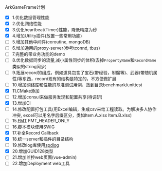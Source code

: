 ArkGameFrame计划

- [x] 1.优化数据管理性能
- [x] 2.优化网络性能
- [x] 3.优化heartbeat(Timer)性能，降低精度为秒
- [x] 4.增加Utility插件(放置一些常用功能)
- [ ] 5.增加其他中间件(coroutine, mongoDB)
- [ ] 6.增加通用的proxy-server(参考tconnd, tbus)
- [ ] 7.完整的带业务功能的demo
- [ ] 8.优化数据同步的流量,减小属性同步的体积(去掉`PropertyName`和`RecordName`类似的string同步)
- [ ] 9.拓展record的组成，例如道具包含了宝石(带经验，附魔等)、武器(带随机属性)等东西，record现有的结构是特定的，不方便做扩展
- [ ] 10.增加网络库和性能的基准测试用例，放到目录benchmark/unittest
- [x] 11.CMake添加
- [ ] 12.增加consul来做服务发现和配置共享(待调研)
- [x] 13.增加CI
- [ ] 14.修改配置打包工具(用Excel编辑，生成csv来给工程读取。为解决多人协作冲突, excel可以用名字后缀区分，类如Item.A.xlsx Item.B.xlsx)
- [ ] 15.[FMT](https://github.com/fmtlib/fmt) FMT_HEADER_ONLY
- [ ] 16.脚本模块使用SWIG
- [x] 17.补全Record Callback
- [x] 18.统一server和插件的目录结构
- [ ] 19.修改log库使用[spdlog](https://github.com/gabime/spdlog)
- [x] 20.增加GUID128类型
- [ ] 21.增加监控web页面(vue-admin)
- [ ] 22.增加Deployment web工具